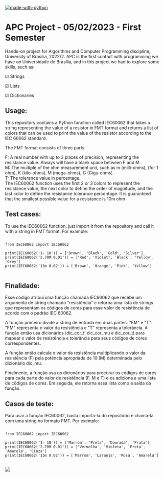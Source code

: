 [![made-with-python](https://img.shields.io/badge/Made%20with-Python-1f425f.svg)](https://www.python.org/) 

# APC Project - 05/02/2023 - First Semester
Hands-on project for Algorithms and Computer Programming discipline, University of Brasilia, 2022/2. 
APC is the first contact with programming we have on Universidade de Brasília, and in this project we had to explore some skills, such as:

☑︎ Strings

☑︎ Lists

☑︎ Dictionaries

## Usage:

This repository contains a Python function called IEC60062 that takes a string representing the value of a resistor in FMT format and returns a list of colors that can be used to print the value of the resistor according to the IEC 60062 standard.

The FMT format consists of three parts:

F: A real number with up to 2 places of precision, representing the resistance value. Always will have a blank space between F and M. <br>
M: The multiple of the ohm measurement unit, such as m (milli-ohms), (for 1 ohm), K (kilo-ohms), M (mega-ohms), G (Giga-ohms). <br>
T: The tolerance value in percentage. <br>
The IEC60062 function uses the first 2 or 3 colors to represent the resistance value, the next color to define the order of magnitude, and the last color to define the resistance tolerance percentage. It is guaranteed that the smallest possible value for a resistance is 10m ohm

## Test cases:
To use the IEC60062 function, just import it from the repository and call it with a string in FMT format. For example:
<pre>
<code>
from IEC60062 import IEC60062

print(IEC60062('1- 10')) = ['Brown', 'Black', 'Gold', 'Silver']
print(IEC60062('2.70M 0.01')) = ['Red', 'Violet', 'Black', 'Yellow', 'Grey']
print(IEC60062('13m 0.02')) = ['Brown', 'Orange', 'Pink', 'Yellow']
</code>
</pre>


## Finalidade:

Esse código atribui uma função chamada IEC60062 que recebe um argumento de string chamado "resistência" e retorna uma lista de strings que representam os códigos de cores para esse valor de resistência de acordo com o padrão IEC 60062.

A função primeiro divide a string de entrada em duas partes: "FM" e "T". "FM" representa o valor da resistência e "T" representa a tolerância. A função então usa dicionários (dic_cor_f, dic_cor_mu e dic_cor_t) para mapear o valor de resistência e tolerância para seus códigos de cores correspondentes.

A função então calcula o valor da resistência multiplicando o valor da resistência (F) pela potência apropriada de 10 (M) determinada pelo dicionário dic_mu.

Finalmente, a função usa os dicionários para procurar os códigos de cores para cada parte do valor de resistência (F, M e T) e os adiciona a uma lista de códigos de cores. Em seguida, ele retorna essa lista como a saída da função.

## Casos de teste:
Para usar a função IEC60062, basta importá-la do repositório e chamá-la com uma string no formato FMT. Por exemplo:
<pre>
<code>
from IEC60062 import IEC60062

print(IEC60062('1- 10')) = ['Marrom', 'Preta', 'Dourada', 'Prata']
print(IEC60062('2.70M 0.01')) = ['Vermelha', 'Violeta', 'Preta', 'Amarela', 'Cinza']
print(IEC60062('13m 0.02')) = ['Marrom', 'Laranja', 'Rosa', 'Amarela']
</code>
</pre>

<img src="https://suntsu.com/wp-content/uploads/2021/10/Resistor-Code-Chart.png"/>


